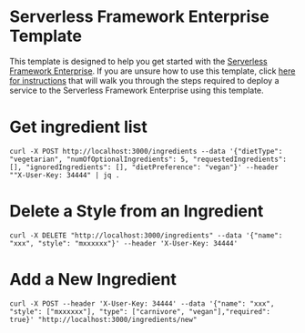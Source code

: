 # Serverless Framework Enterprise Template
This template is designed to help you get started with the [Serverless Framework Enterprise](https://github.com/serverless/enterprise).  If you are unsure how to use this template, click [here for instructions](https://github.com/serverless/enterprise/blob/master/docs/getting-started.md#deploy-an-example-service) that will walk you through the steps required to deploy a service to the Serverless Framework Enterprise using this template.


# Get ingredient list
```
curl -X POST http://localhost:3000/ingredients --data '{"dietType": "vegetarian", "numOfOptionalIngredients": 5, "requestedIngredients": [], "ignoredIngredients": [], "dietPreference": "vegan"}' --header ""X-User-Key: 34444" | jq .
```

# Delete a Style from an Ingredient
```
curl -X DELETE "http://localhost:3000/ingredients" --data '{"name": "xxx", "style": "mxxxxxx"}' --header 'X-User-Key: 34444'
```

# Add a New Ingredient
```
curl -X POST --header 'X-User-Key: 34444' --data '{"name": "xxx", "style": ["mxxxxxx"], "type": ["carnivore", "vegan"],"required": true}' "http://localhost:3000/ingredients/new"
```